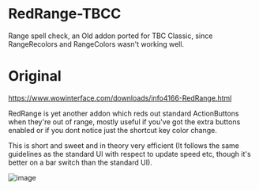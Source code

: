 # RedRange-TBCC
Range spell check, an Old addon ported for TBC Classic, since RangeRecolors and RangeColors wasn't working well.

# Original
https://www.wowinterface.com/downloads/info4166-RedRange.html

RedRange is yet another addon which reds out standard ActionButtons when they're out of range, mostly useful if you've got the extra buttons enabled or if you dont notice just the shortcut key color change.

This is short and sweet and in theory very efficient (It follows the same guidelines as the standard UI with respect to update speed etc, though it's better on a bar switch than the standard UI).

![image](https://user-images.githubusercontent.com/85767653/124335914-47263700-db9c-11eb-92ba-6a94cb2a1bf6.png)
